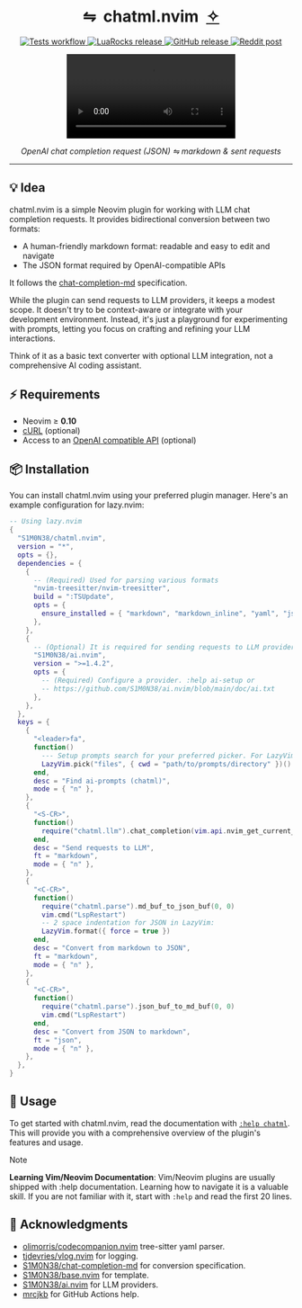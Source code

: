 <div align="center">
  <h1>⇋&nbsp;&nbsp;chatml.nvim&nbsp;&nbsp;<a href="https://github.com/S1M0N38/ai.nvim">✧</a></h1>
  <p align="center">
     <a href="https://github.com/S1M0N38/chatml.nvim/actions/workflows/run-tests.yml">
     <img alt="Tests workflow" src="https://img.shields.io/github/actions/workflow/status/S1M0N38/chatml.nvim/run-tests.yml?style=for-the-badge&label=Tests"/>
     </a>
     <a href="https://luarocks.org/modules/S1M0N38/chatml.nvim">
     <img alt="LuaRocks release" src="https://img.shields.io/luarocks/v/S1M0N38/chatml.nvim?style=for-the-badge&color=5d2fbf"/>
     </a>
     <a href="https://github.com/S1M0N38/chatml.nvim/releases">
     <img alt="GitHub release" src="https://img.shields.io/github/v/release/S1M0N38/chatml.nvim?style=for-the-badge&label=GitHub"/>
     </a>
     <a href="https://www.reddit.com/r/neovim/comments/1i0bq49/chatmlnvim_convert_markdown_to_llm_json_requests/">
     <img alt="Reddit post" src="https://img.shields.io/badge/post-reddit?style=for-the-badge&label=Reddit&color=FF5700"/>
     </a>
  </p>
  <div><video src="https://github.com/user-attachments/assets/6d19405c-a683-4511-888f-77423a42beb9" alt="Screencast: chatml.nvim example usage"></div>
  <p><em>OpenAI chat completion request (JSON) ⇋ markdown & sent requests</em></p>
  <hr>
</div>

## 💡 Idea

chatml.nvim is a simple Neovim plugin for working with LLM chat completion requests. It provides bidirectional conversion between two formats:

- A human-friendly markdown format: readable and easy to edit and navigate
- The JSON format required by OpenAI-compatible APIs

It follows the [chat-completion-md](https://github.com/S1M0N38/chat-completion-md) specification.

While the plugin can send requests to LLM providers, it keeps a modest scope. It doesn't try to be context-aware or integrate with your development environment. Instead, it's just a playground for experimenting with prompts, letting you focus on crafting and refining your LLM interactions.

Think of it as a basic text converter with optional LLM integration, not a comprehensive AI coding assistant.


## ⚡️ Requirements

- Neovim ≥ **0.10**
- [cURL](https://curl.se/) (optional)
- Access to an [OpenAI compatible API](https://github.com/S1M0N38/ai.nvim?tab=readme-ov-file#-llm-providers) (optional)

## 📦 Installation

You can install chatml.nvim using your preferred plugin manager. Here's an example configuration for lazy.nvim:


```lua
-- Using lazy.nvim
{
  "S1M0N38/chatml.nvim",
  version = "*",
  opts = {},
  dependencies = {
    {
      -- (Required) Used for parsing various formats
      "nvim-treesitter/nvim-treesitter",
      build = ":TSUpdate",
      opts = {
        ensure_installed = { "markdown", "markdown_inline", "yaml", "json" },
      },
    },
    {
      -- (Optional) It is required for sending requests to LLM providers
      "S1M0N38/ai.nvim",
      version = ">=1.4.2",
      opts = {
        -- (Required) Configure a provider. :help ai-setup or
        -- https://github.com/S1M0N38/ai.nvim/blob/main/doc/ai.txt
      },
    },
  },
  keys = {
    {
      "<leader>fa",
      function()
        --- Setup prompts search for your preferred picker. For LazyVim, use:
        LazyVim.pick("files", { cwd = "path/to/prompts/directory" })()
      end,
      desc = "Find ai-prompts (chatml)",
      mode = { "n" },
    },
    {
      "<S-CR>",
      function()
        require("chatml.llm").chat_completion(vim.api.nvim_get_current_buf())
      end,
      desc = "Send requests to LLM",
      ft = "markdown",
      mode = { "n" },
    },
    {
      "<C-CR>",
      function()
        require("chatml.parse").md_buf_to_json_buf(0, 0)
        vim.cmd("LspRestart")
        -- 2 space indentation for JSON in LazyVim:
        LazyVim.format({ force = true })
      end,
      desc = "Convert from markdown to JSON",
      ft = "markdown",
      mode = { "n" },
    },
    {
      "<C-CR>",
      function()
        require("chatml.parse").json_buf_to_md_buf(0, 0)
        vim.cmd("LspRestart")
      end,
      desc = "Convert from JSON to markdown",
      ft = "json",
      mode = { "n" },
    },
  },
}
```

## 🚀 Usage

To get started with chatml.nvim, read the documentation with [`:help chatml`](https://github.com/S1M0N38/chatml.nvim/blob/main/doc/chatml.txt). This will provide you with a comprehensive overview of the plugin's features and usage.

> [!NOTE]
> **Learning Vim/Neovim Documentation**: Vim/Neovim plugins are usually shipped with :help documentation. Learning how to navigate it is a valuable skill. If you are not familiar with it, start with `:help` and read the first 20 lines.


## 🙏 Acknowledgments

- [olimorris/codecompanion.nvim](https://github.com/olimorris/codecompanion.nvim) tree-sitter yaml parser.
- [tjdevries/vlog.nvim](https://github.com/tjdevries/vlog.nvim) for logging.
- [S1M0N38/chat-completion-md](https://github.com/S1M0N38/chat-completion-md) for conversion specification.
- [S1M0N38/base.nvim](https://github.com/S1M0N38/base.nvim) for template.
- [S1M0N38/ai.nvim](https://github.com/S1M0N38/ai.nvim) for LLM providers.
- [mrcjkb](https://github.com/nvim-neorocks/nvim-busted-action/discussions/8) for GitHub Actions help.
